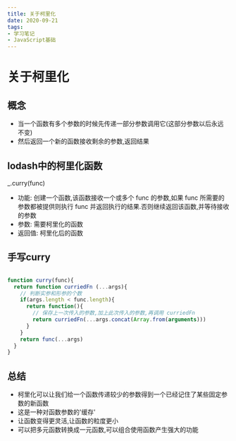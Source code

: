 ```yaml
---
title: 关于柯里化
date: 2020-09-21
tags:
- 学习笔记
- JavaScript基础
---
```


# 关于柯里化

## 概念

- 当一个函数有多个参数的时候先传递一部分参数调用它(这部分参数以后永远不变)
- 然后返回一个新的函数接收剩余的参数,返回结果

## lodash中的柯里化函数

_.curry(func)

- 功能: 创建一个函数,该函数接收一个或多个 func 的参数,如果 func 所需要的参数都被提供则执行 func 并返回执行的结果.否则继续返回该函数,并等待接收的参数
- 参数: 需要柯里化的函数
- 返回值: 柯里化后的函数

## 手写curry

```js

function curry(func){
  return function curriedFn (...args){
    // 判断实参和形参的个数
    if(args.length < func.length){
      return function(){
        // 保存上一次传入的参数,加上此次传入的参数,再调用 curriedFn
        return curriedFn(...args.concat(Array.from(arguments)))
      }
    }
    return func(...args)
  }
}
```

## 总结

- 柯里化可以让我们给一个函数传递较少的参数得到一个已经记住了某些固定参数的新函数
- 这是一种对函数参数的'缓存'
- 让函数变得更灵活,让函数的粒度更小
- 可以把多元函数转换成一元函数,可以组合使用函数产生强大的功能